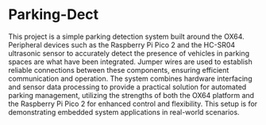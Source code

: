 # Parking-Dect
This project is a simple parking detection system built around the OX64. Peripheral devices such as the Raspberry Pi Pico 2  and the HC-SR04 ultrasonic sensor to accurately detect the presence of vehicles in parking spaces are what have been integrated. Jumper wires are used to establish reliable connections between these components, ensuring efficient communication and operation. The system combines hardware interfacing and sensor data processing to provide a practical solution for automated parking management, utilizing the strengths of both the OX64 platform and the Raspberry Pi Pico 2 for enhanced control and flexibility. This setup is for demonstrating embedded system applications in real-world scenarios.

